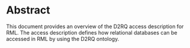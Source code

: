 # Abstract

This document provides an overview of the D2RQ access description for RML. The access description defines how relational databases can be accessed in RML by using the D2RQ ontology.
